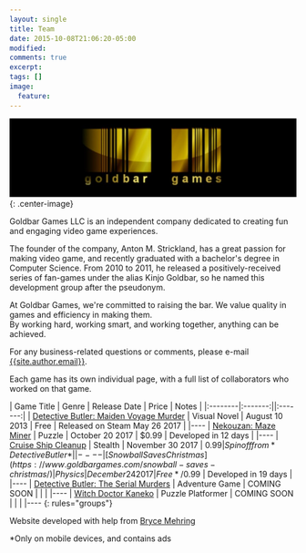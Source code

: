```yaml
---
layout: single
title: Team
date: 2015-10-08T21:06:20-05:00
modified:
comments: true
excerpt:
tags: []
image:
  feature:
---
```

![Goldbar Games Logo](/images/logo.jpg){: .center-image}

Goldbar Games LLC is an independent company dedicated to creating fun and engaging video game experiences. 

The founder of the company, Anton M. Strickland, has a great passion for making video game, and recently graduated with a bachelor's degree in Computer Science. From 2010 to 2011, he released a positively-received series of fan-games under the alias Kinjo Goldbar, so he named this development group after the pseudonym.

At Goldbar Games, we're committed to raising the bar. We value quality in games and efficiency in making them. <br/>By working hard, working smart, and working together, anything can be achieved.

For any business-related questions or comments, please e-mail [{{site.author.email}}](mailto:{{site.author.email}}).

Each game has its own individual page, with a full list of collaborators who worked on that game.

| Game Title | Genre | Release Date | Price | Notes |
|:--------|:-------:||:-------:|
| [Detective Butler: Maiden Voyage Murder](https://www.goldbargames.com/detective-butler/butler1/)  | Visual Novel | August 10 2013 | Free | Released on Steam May 26 2017 |
|----
| [Nekouzan: Maze Miner](https://www.goldbargames.com/nekouzan-maze-miner/) | Puzzle | October 20 2017 | $0.99 | Developed in 12 days |
|----
| [Cruise Ship Cleanup](https://www.goldbargames.com/cruise-ship-cleanup/) | Stealth | November 30 2017 | $0.99 | Spinoff from *Detective Butler*|
|----
| [Snowball Saves Christmas](https://www.goldbargames.com/snowball-saves-christmas/) | Physics | December 24 2017 | Free*/$0.99 | Developed in 19 days |
|----
| [Detective Butler: The Serial Murders](https://www.goldbargames.com/detective-butler/butler2/) | Adventure Game | COMING SOON  | | |
|----
| [Witch Doctor Kaneko](https://www.goldbargames.com/witch-doctor-kaneko/) | Puzzle Platformer | COMING SOON  | | |
|----
{: rules="groups"}

Website developed with help from [Bryce Mehring](http://www.brycemehring.com)

*Only on mobile devices, and contains ads
